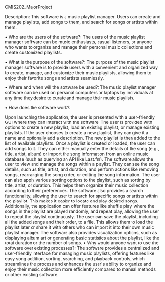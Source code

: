 CMIS202_MajorProject

Description: This software is a music playlist manager. Users can create and manage playlists, add songs to them, and search for songs or artists within them.

• Who are the users of the software?: The users of the music playlist manager software can be music enthusiasts, casual listeners, or anyone who wants to organize and manage their personal music collections and create customized playlists.

• What is the purpose of the software?: The purpose of the music playlist manager software is to provide users with a convenient and organized way to create, manage, and customize their music playlists, allowing them to enjoy their favorite songs and artists seamlessly.

• Where and when will the software be used?: The music playlist manager software can be used on personal computers or laptops by individuals at any time they desire to curate and manage their music playlists.

• How does the software work?:

Upon launching the application, the user is presented with a user-friendly GUI where they can interact with the software.
The user is provided with options to create a new playlist, load an existing playlist, or manage existing playlists.
If the user chooses to create a new playlist, they can give it a name and optionally add a description.
The new playlist is then added to the list of available playlists.
Once a playlist is created or loaded, the user can add songs to it.
They can either manually enter the details of the song (e.g., title, artist, album) or import the song information from an online music database (such as querying an API like Last.fm).
The software allows the user to view and manage the songs within a playlist.
They can see the song details, such as title, artist, and duration, and perform actions like removing songs, rearranging the song order, or editing the song information.
The user can also apply various sorting options to the playlist, such as sorting by title, artist, or duration.
This helps them organize their music collection according to their preferences.
The software also provides a search functionality, allowing the user to search for specific songs or artists within the playlist. This makes it easier to locate and play desired songs.
Additionally, the application can offer features like shuffle play, where the songs in the playlist are played randomly, and repeat play, allowing the user to repeat the playlist continuously.
The user can save the playlist, including all the added songs and their order, to a file. This allows them to load the playlist later or share it with others who can import it into their own music playlist manager.
The software also provides visualization options, such as displaying album art or generating basic statistics about the playlist, like the total duration or the number of songs.
• Why would anyone want to use the software over existing processes?: The software provides a centralized and user-friendly interface for managing music playlists, offering features like easy song addition, sorting, searching, and playback controls, which streamlines the process and enhances the user's ability to organize and enjoy their music collection more efficiently compared to manual methods or other existing software.
